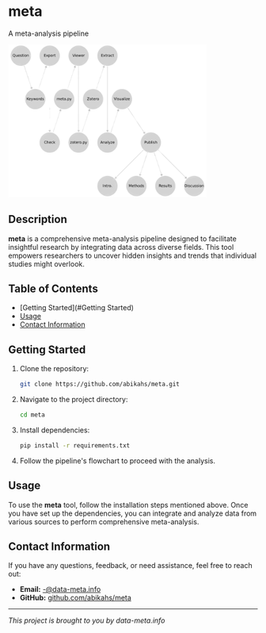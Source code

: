 # meta
A meta-analysis pipeline
<p>
  <img src="./pipe.png" alt="pipeline" width="400">
</p>

## Description

**meta** is a comprehensive meta-analysis pipeline designed to facilitate insightful research by integrating data across diverse fields. This tool empowers researchers to uncover hidden insights and trends that individual studies might overlook.

## Table of Contents

- [Getting Started](#Getting Started)
- [Usage](#usage)
- [Contact Information](#contact-information)

## Getting Started

1. Clone the repository:
   ```bash
   git clone https://github.com/abikahs/meta.git
   ```
2. Navigate to the project directory:
   ```bash
   cd meta
   ```
3. Install dependencies:
   ```bash
   pip install -r requirements.txt
   ```
4. Follow the pipeline's flowchart to proceed with the analysis.

## Usage

To use the **meta** tool, follow the installation steps mentioned above. Once you have set up the dependencies, you can integrate and analyze data from various sources to perform comprehensive meta-analysis.

## Contact Information

If you have any questions, feedback, or need assistance, feel free to reach out:

- **Email:** [-@data-meta.info](mailto:contact@data-meta.info)
- **GitHub:** [github.com/abikahs/meta](https://github.com/abikahs/meta)

---

*This project is brought to you by data-meta.info*

